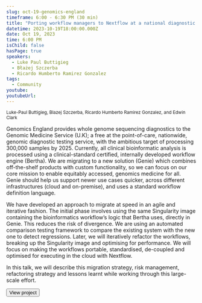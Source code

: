 ```yaml
---
slug: oct-19-genomics-england
timeframe: 6:00 - 6:30 PM (30 min)
title: "Porting workflow managers to Nextflow at a national diagnostic genomics medical service – strategy and learnings"
datetime: 2023-10-19T18:00:00.000Z
date: Oct 19, 2023
time: 6:00 PM
isChild: false
hasPage: true
speakers:
  - Luke Paul Buttigieg
  - Błażej Szczerba
  - Ricardo Humberto Ramirez Gonzalez
tags:
  - Community
youtube: 
youtubeUrl: 
---
```


<div className="mb-4">
  <small className="typo-small">
Luke-Paul Buttigieg, Blazej Szczerba, Ricardo Humberto Ramirez Gonzalez, and Edwin	Clark
  </small>
</div>

Genomics England provides whole genome sequencing diagnostics to the Genomic Medicine Service (U.K); a free at the point-of-care, nationwide, genomic diagnostic testing service, with the ambitious target of processing 300,000 samples by 2025. Currently, all clinical bioinformatic analysis is processed using a clinical-standard certified, internally developed workflow engine (Bertha). We are migrating to a new solution (Genie) which combines off-the-shelf products with custom functionality, so we can focus on our core mission to enable equitably accessed, genomics medicine for all. Genie should help us support newer use cases quicker, across different infrastructures (cloud and on-premise), and uses a standard workflow definition language.
 
We have developed an approach to migrate at speed in an agile and iterative fashion. The initial phase involves using the same Singularity image containing the bioinformatics workflow’s logic that Bertha uses, directly in Genie. This reduces the risk of divergence. We are using an automated comparison testing framework to compare the existing system with the new one to detect regressions. Later, we will iteratively refactor the workflows, breaking up the Singularity image and optimising for performance. We will focus on making the workflows portable, standardised, de-coupled and optimised for executing in the cloud with Nextflow.
 
In this talk, we will describe this migration strategy, risk management, refactoring strategy and lessons learnt while working through this large-scale effort.

<div>
  <Button to="https://www.genomicsengland.co.uk/" variant="secondary" size="md" arrow>
    View project
  </Button>
</div>